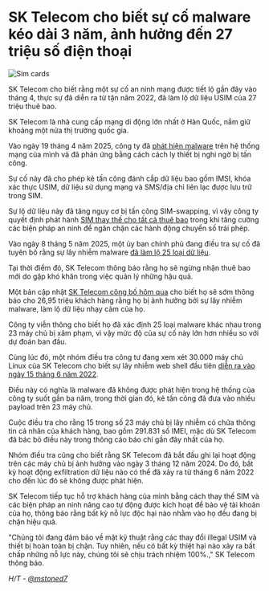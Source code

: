# SK Telecom cho biết sự cố malware kéo dài 3 năm, ảnh hưởng đến 27 triệu số điện thoại

![Sim cards](https://www.bleepstatic.com/content/hl-images/2023/02/01/hand-holding-sim-cards.jpg)

SK Telecom cho biết rằng một sự cố an ninh mạng được tiết lộ gần đây vào tháng 4, thực sự đã diễn ra từ tận năm 2022, đã làm lộ dữ liệu USIM của 27 triệu thuê bao.

SK Telecom là nhà cung cấp mạng di động lớn nhất ở Hàn Quốc, nắm giữ khoảng một nửa thị trường quốc gia.

Vào ngày 19 tháng 4 năm 2025, công ty đã [phát hiện malware](https://www.bleepingcomputer.com/news/security/sk-telecom-warns-customer-usim-data-exposed-in-malware-attack/) trên hệ thống mạng của mình và đã phản ứng bằng cách cách ly thiết bị nghi ngờ bị tấn công.

Sự cố này đã cho phép kẻ tấn công đánh cắp dữ liệu bao gồm IMSI, khóa xác thực USIM, dữ liệu sử dụng mạng và SMS/địa chỉ liên lạc được lưu trữ trong SIM.

Sự lộ dữ liệu này đã tăng nguy cơ bị tấn công SIM-swapping, vì vậy công ty quyết định phát hành [SIM thay thế cho tất cả thuê bao](https://www.bleepingcomputer.com/news/security/sk-telecom-cyberattack-free-sim-replacements-for-25-million-customers/) trong khi tăng cường các biện pháp an ninh để ngăn chặn các hành động chuyển số trái phép.

Vào ngày 8 tháng 5 năm 2025, một ủy ban chính phủ đang điều tra sự cố đã tuyên bố rằng sự lây nhiễm malware [đã làm lộ 25 loại dữ liệu](https://www.pipc.go.kr/np/cop/bbs/selectBoardArticle.do?bbsId=BS074&mCode=C020010000&nttId=11182).

Tại thời điểm đó, SK Telecom thông báo rằng họ sẽ ngừng nhận thuê bao mới do gặp khó khăn trong việc quản lý những hậu quả.

Một bản cập nhật [SK Telecom công bố hôm qua](https://news.sktelecom.com/212498) cho biết họ sẽ sớm thông báo cho 26,95 triệu khách hàng rằng họ bị ảnh hưởng bởi sự lây nhiễm malware, làm lộ dữ liệu nhạy cảm của họ.

Công ty viễn thông cho biết họ đã xác định 25 loại malware khác nhau trong 23 máy chủ bị xâm phạm, vì vậy mức độ của sự cố này lớn hơn nhiều so với dự đoán ban đầu.

Cùng lúc đó, một nhóm điều tra công tư đang xem xét 30.000 máy chủ Linux của SK Telecom cho biết sự lây nhiễm web shell đầu tiên [diễn ra vào ngày 15 tháng 6 năm 2022](https://news.kbs.co.kr/news/pc/view/view.do?ncd=8257346).

Điều này có nghĩa là malware đã không được phát hiện trong hệ thống của công ty suốt gần ba năm, trong thời gian đó, kẻ tấn công đã đưa vào nhiều payload trên 23 máy chủ.

Cuộc điều tra cho rằng 15 trong số 23 máy chủ bị lây nhiễm có chứa thông tin cá nhân của khách hàng, bao gồm 291.831 số IMEI, mặc dù SK Telecom đã bác bỏ điều này trong thông cáo báo chí gần đây nhất của họ.

Nhóm điều tra cũng cho biết rằng SK Telecom đã bắt đầu ghi lại hoạt động trên các máy chủ bị ảnh hưởng vào ngày 3 tháng 12 năm 2024\. Do đó, bất kỳ hoạt động exfiltration dữ liệu nào có thể đã xảy ra từ tháng 6 năm 2022 cho đến lúc đó sẽ không được phát hiện.

SK Telecom tiếp tục hỗ trợ khách hàng của mình bằng cách thay thế SIM và các biện pháp an ninh nâng cao tự động được kích hoạt để bảo vệ tài khoản của họ, thông báo rằng bất kỳ nỗ lực độc hại nào nhằm vào họ đều đang bị chặn hiệu quả.

"Chúng tôi đang đảm bảo về mặt kỹ thuật rằng các thay đổi illegal USIM và thiết bị hoàn toàn bị chặn. Tuy nhiên, nếu có bất kỳ thiệt hại nào xảy ra bất chấp những nỗ lực này, chúng tôi sẽ chịu trách nhiệm 100%.," SK Telecom thông báo.

_H/T - [@mstoned7](https://x.com/mstoned7)_